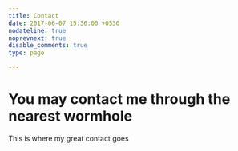 ```yaml
---
title: Contact
date: 2017-06-07 15:36:00 +0530
nodateline: true
noprevnext: true
disable_comments: true
type: page

---
```

# You may contact me through the nearest wormhole

This is where my great contact goes

